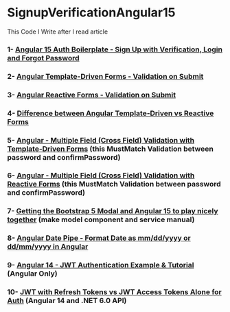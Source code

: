 # SignupVerificationAngular15
 This Code I Write after I read article 

### 1- [Angular 15 Auth Boilerplate - Sign Up with Verification, Login and Forgot Password](https://jasonwatmore.com/angular-15-auth-boilerplate-sign-up-with-verification-login-and-forgot-password#home-component-html)
<!--   
other source control is 
https://github.com/cornflourblue/angular-15-signup-verification-boilerplate
-->
### 2- [Angular Template-Driven Forms - Validation on Submit](https://jasonwatmore.com/angular-template-driven-forms-validation-on-submit)
### 3- [Angular Reactive Forms - Validation on Submit](https://jasonwatmore.com/angular-reactive-forms-validation-on-submit)
### 4- [Difference between Angular Template-Driven vs Reactive Forms](https://jasonwatmore.com/angular-template-driven-vs-reactive-forms)
### 5- [Angular - Multiple Field (Cross Field) Validation with Template-Driven Forms](https://jasonwatmore.com/angular-multiple-field-cross-field-validation-with-template-driven-forms)  (this MustMatch Validation between password and confirmPassword)
### 6- [Angular - Multiple Field (Cross Field) Validation with Reactive Forms](https://jasonwatmore.com/angular-multiple-field-cross-field-validation-with-reactive-forms)  (this MustMatch Validation between password and confirmPassword)
### 7- [Getting the Bootstrap 5 Modal and Angular 15 to play nicely together](https://jasonwatmore.com/getting-the-bootstrap-5-modal-and-angular-15-to-play-nicely-together) (make model component and service manual)
### 8- [Angular Date Pipe - Format Date as mm/dd/yyyy or dd/mm/yyyy in Angular](https://jasonwatmore.com/angular-date-pipe-format-date-as-mm-dd-yyyy-or-dd-mm-yyyy-in-angular)
<!--   
other source control is 
[https://github.com/cornflourblue/angular-15-signup-verification-boilerplate](https://github.com/cornflourblue/bootstrap-5-modal-angular-15)https://github.com/cornflourblue/bootstrap-5-modal-angular-15
-->
### 9- [Angular 14 - JWT Authentication Example & Tutorial](https://jasonwatmore.com/post/2022/11/15/angular-14-jwt-authentication-example-tutorial) (Angular Only)
### 10- [JWT with Refresh Tokens vs JWT Access Tokens Alone for Auth](https://jasonwatmore.com/jwt-with-refresh-tokens-vs-jwt-access-tokens-alone-for-auth) (Angular 14 and .NET 6.0 API)
